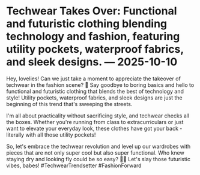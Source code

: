 # Techwear Takes Over: Functional and futuristic clothing blending technology and fashion, featuring utility pockets, waterproof fabrics, and sleek designs. — 2025-10-10

Hey, lovelies! Can we just take a moment to appreciate the takeover of techwear in the fashion scene? 🌟 Say goodbye to boring basics and hello to functional and futuristic clothing that blends the best of technology and style! Utility pockets, waterproof fabrics, and sleek designs are just the beginning of this trend that's sweeping the streets.

I'm all about practicality without sacrificing style, and techwear checks all the boxes. Whether you're running from class to extracurriculars or just want to elevate your everyday look, these clothes have got your back - literally with all those utility pockets!

So, let's embrace the techwear revolution and level up our wardrobes with pieces that are not only super cool but also super functional. Who knew staying dry and looking fly could be so easy? 💁‍♀️ Let's slay those futuristic vibes, babes! #TechwearTrendsetter #FashionForward